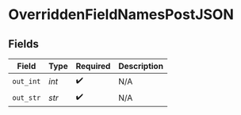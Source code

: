 # OverriddenFieldNamesPostJSON


## Fields

| Field              | Type               | Required           | Description        |
| ------------------ | ------------------ | ------------------ | ------------------ |
| `out_int`          | *int*              | :heavy_check_mark: | N/A                |
| `out_str`          | *str*              | :heavy_check_mark: | N/A                |